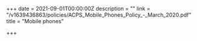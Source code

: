 +++
date = 2021-09-01T00:00:00Z
description = ""
link = "/v1639436863/policies/ACPS_Mobile_Phones_Policy_-_March_2020.pdf"
title = "Mobile phones"

+++

